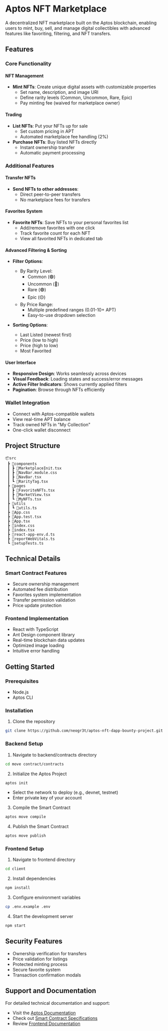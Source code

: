 # Aptos NFT Marketplace

A decentralized NFT marketplace built on the Aptos blockchain, enabling users to mint, buy, sell, and manage digital collectibles with advanced features like favoriting, filtering, and NFT transfers.

## Features

### Core Functionality

#### NFT Management
- **Mint NFTs**: Create unique digital assets with customizable properties
  - Set name, description, and image URI
  - Define rarity levels (Common, Uncommon, Rare, Epic)
  - Pay minting fee (waived for marketplace owner)

#### Trading
- **List NFTs**: Put your NFTs up for sale
  - Set custom pricing in APT
  - Automated marketplace fee handling (2%)
- **Purchase NFTs**: Buy listed NFTs directly
  - Instant ownership transfer
  - Automatic payment processing

### Additional Features

#### Transfer NFTs
- **Send NFTs to other addresses**:
  - Direct peer-to-peer transfers
  - No marketplace fees for transfers

#### Favorites System
- **Favorite NFTs**: Save NFTs to your personal favorites list
  - Add/remove favorites with one click
  - Track favorite count for each NFT
  - View all favorited NFTs in dedicated tab

#### Advanced Filtering & Sorting
- **Filter Options**:
  - By Rarity Level:
    - Common (🟢)
    - Uncommon (🔵)
    - Rare (🟣)
    - Epic (🟡)
  - By Price Range:
    - Multiple predefined ranges (0.01-10+ APT)
    - Easy-to-use dropdown selection

- **Sorting Options**:
  - Last Listed (newest first)
  - Price (low to high)
  - Price (high to low)
  - Most Favorited

#### User Interface
- **Responsive Design**: Works seamlessly across devices
- **Visual Feedback**: Loading states and success/error messages
- **Active Filter Indicators**: Shows currently applied filters
- **Pagination**: Browse through NFTs efficiently

### Wallet Integration
- Connect with Aptos-compatible wallets
- View real-time APT balance
- Track owned NFTs in "My Collection"
- One-click wallet disconnect

## Project Structure

```
📦src
 ┣ 📂components
 ┃ ┣ 📜MarketplaceInit.tsx
 ┃ ┣ 📜NavBar.module.css
 ┃ ┣ 📜NavBar.tsx
 ┃ ┗ 📜RarityTag.tsx
 ┣ 📂pages
 ┃ ┣ 📜FavoriteNFTs.tsx
 ┃ ┣ 📜MarketView.tsx
 ┃ ┗ 📜MyNFTs.tsx
 ┣ 📂utils
 ┃ ┗ 📜utils.ts
 ┣ 📜App.css
 ┣ 📜App.test.tsx
 ┣ 📜App.tsx
 ┣ 📜index.css
 ┣ 📜index.tsx
 ┣ 📜react-app-env.d.ts
 ┣ 📜reportWebVitals.ts
 ┗ 📜setupTests.ts
```

## Technical Details

### Smart Contract Features
- Secure ownership management
- Automated fee distribution
- Favorites system implementation
- Transfer permission validation
- Price update protection

### Frontend Implementation
- React with TypeScript
- Ant Design component library
- Real-time blockchain data updates
- Optimized image loading
- Intuitive error handling

## Getting Started

### Prerequisites
* Node.js
* Aptos CLI

### Installation

1. Clone the repository
```bash
git clone https://github.com/neogr3t/aptos-nft-dapp-bounty-project.git
```

### Backend Setup
1. Navigate to backend/contracts directory
```bash
cd move contract/contracts
```

2. Initialize the Aptos Project
```bash
aptos init
```
   - Select the network to deploy (e.g., devnet, testnet)
   - Enter private key of your account

3. Compile the Smart Contract
```bash
aptos move compile
```

4. Publish the Smart Contract
```bash
aptos move publish
```

### Frontend Setup
1. Navigate to frontend directory
```bash
cd client
```

2. Install dependencies
```bash
npm install
```

3. Configure environment variables
```bash
cp .env.example .env
```

4. Start the development server
```bash
npm start
```

## Security Features
- Ownership verification for transfers
- Price validation for listings
- Protected minting process
- Secure favorite system
- Transaction confirmation modals

## Support and Documentation

For detailed technical documentation and support:
- Visit the [Aptos Documentation](https://aptos.dev)
- Check out [Smart Contract Specifications](./contracts/README.md)
- Review [Frontend Documentation](./frontend/README.md)